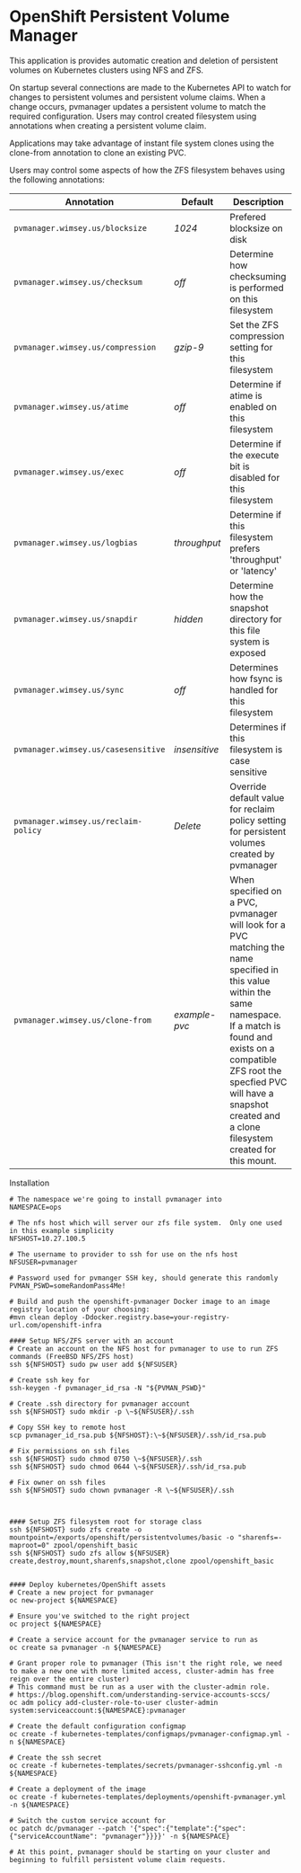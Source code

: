 OpenShift Persistent Volume Manager
===================================

This application is provides automatic creation and deletion of persistent volumes on Kubernetes clusters using NFS and ZFS.

On startup several connections are made to the Kubernetes API to watch for changes to persistent volumes and persistent volume
claims.  When a change occurs, pvmanager updates a persistent volume to match the required configuration.  Users may control
created filesystem using annotations when creating a persistent volume claim.

Applications may take advantage of instant file system clones using the clone-from annotation to clone an existing PVC.

Users may control some aspects of how the ZFS filesystem behaves using the following annotations:

|Annotation|Default|Description|
|----------|-------|-----------|
|`pvmanager.wimsey.us/blocksize` | *1024* | Prefered blocksize on disk |
|`pvmanager.wimsey.us/checksum` | *off* | Determine how checksuming is performed on this filesystem |
|`pvmanager.wimsey.us/compression` | *gzip-9* | Set the ZFS compression setting for this filesystem |
|`pvmanager.wimsey.us/atime` | *off* | Determine if atime is enabled on this filesystem |
|`pvmanager.wimsey.us/exec` | *off* | Determine if the execute bit is disabled for this filesystem |
|`pvmanager.wimsey.us/logbias` | *throughput* | Determine if this filesystem prefers 'throughput' or 'latency' |
|`pvmanager.wimsey.us/snapdir` | *hidden* | Determine how the snapshot directory for this file system is exposed |
|`pvmanager.wimsey.us/sync` | *off* | Determines how fsync is handled for this filesystem |
|`pvmanager.wimsey.us/casesensitive` | *insensitive* | Determines if this filesystem is case sensitive |
|`pvmanager.wimsey.us/reclaim-policy` | *Delete* | Override default value for reclaim policy setting for persistent volumes created by pvmanager |
|`pvmanager.wimsey.us/clone-from` | *example-pvc* | When specified on a PVC, pvmanager will look for a PVC matching the name specified in this value within the same namespace.  If a match is found and exists on a compatible ZFS root the specfied PVC will have a snapshot created and a clone filesystem created for this mount. |


Installation
```
# The namespace we're going to install pvmanager into
NAMESPACE=ops

# The nfs host which will server our zfs file system.  Only one used in this example simplicity
NFSHOST=10.27.100.5

# The username to provider to ssh for use on the nfs host 
NFSUSER=pvmanager

# Password used for pvmanger SSH key, should generate this randomly
PVMAN_PSWD=someRandomPass4Me!

# Build and push the openshift-pvmanager Docker image to an image registry location of your choosing:
#mvn clean deploy -Ddocker.registry.base=your-registry-url.com/openshift-infra

#### Setup NFS/ZFS server with an account
# Create an account on the NFS host for pvmanager to use to run ZFS commands (FreeBSD NFS/ZFS host)
ssh ${NFSHOST} sudo pw user add ${NFSUSER}

# Create ssh key for 
ssh-keygen -f pvmanager_id_rsa -N "${PVMAN_PSWD}"

# Create .ssh directory for pvmanager account
ssh ${NFSHOST} sudo mkdir -p \~${NFSUSER}/.ssh

# Copy SSH key to remote host
scp pvmanager_id_rsa.pub ${NFSHOST}:\~${NFSUSER}/.ssh/id_rsa.pub

# Fix permissions on ssh files
ssh ${NFSHOST} sudo chmod 0750 \~${NFSUSER}/.ssh
ssh ${NFSHOST} sudo chmod 0644 \~${NFSUSER}/.ssh/id_rsa.pub

# Fix owner on ssh files
ssh ${NFSHOST} sudo chown pvmanager -R \~${NFSUSER}/.ssh



#### Setup ZFS filesystem root for storage class
ssh ${NFSHOST} sudo zfs create -o mountpoint=/exports/openshift/persistentvolumes/basic -o "sharenfs=-maproot=0" zpool/openshift_basic
ssh ${NFSHOST} sudo zfs allow ${NFSUSER} create,destroy,mount,sharenfs,snapshot,clone zpool/openshift_basic


#### Deploy kubernetes/OpenShift assets
# Create a new project for pvmanager
oc new-project ${NAMESPACE}

# Ensure you've switched to the right project
oc project ${NAMESPACE}

# Create a service account for the pvmanager service to run as
oc create sa pvmanager -n ${NAMESPACE}

# Grant proper role to pvmanager (This isn't the right role, we need to make a new one with more limited access, cluster-admin has free reign over the entire cluster)
# This command must be run as a user with the cluster-admin role.
# https://blog.openshift.com/understanding-service-accounts-sccs/
oc adm policy add-cluster-role-to-user cluster-admin system:serviceaccount:${NAMESPACE}:pvmanager

# Create the default configuration configmap
oc create -f kubernetes-templates/configmaps/pvmanager-configmap.yml -n ${NAMESPACE}

# Create the ssh secret
oc create -f kubernetes-templates/secrets/pvmanager-sshconfig.yml -n ${NAMESPACE}

# Create a deployment of the image
oc create -f kubernetes-templates/deployments/openshift-pvmanager.yml -n ${NAMESPACE}

# Switch the custom service account for
oc patch dc/pvmanager --patch '{"spec":{"template":{"spec":{"serviceAccountName": "pvmanager"}}}}' -n ${NAMESPACE}

# At this point, pvmanager should be starting on your cluster and beginning to fulfill persistent volume claim requests.

```
